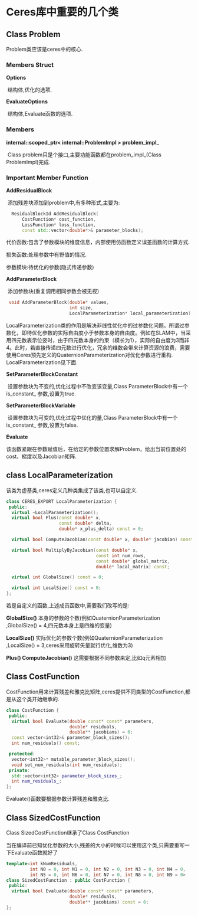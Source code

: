 

# Ceres库中重要的几个类

## Class Problem

Problem类应该是ceres中的核心.

### Members Struct

**Options**

​	结构体,优化的选项.

**EvaluateOptions**

​	结构体,Evaluate函数的选项.



### Members

**internal::scoped_ptr< internal::ProblemImpl > problem_impl_**

​	Class problem只是个接口,主要功能函数都在problem_impl_(Class ProblemImpl)完成.

### Important Member Function

**AddResidualBlock**

​	添加残差块添加到problem中,有多种形式,主要为:

```c++
  ResidualBlockId AddResidualBlock(
      CostFunction* cost_function,
      LossFunction* loss_function,
      const std::vector<double*>& parameter_blocks);
```

代价函数:包含了参数模块的维度信息，内部使用仿函数定义误差函数的计算方式.

损失函数:处理参数中有野值的情况.

参数模块:待优化的参数(隐式传递参数)

**AddParameterBlock**

​	添加参数块(重复调用相同参数会被无视)

```c++
 void AddParameterBlock(double* values,
                        int size,
                        LocalParameterization* local_parameterization);
```

LocalParameterization类的作用是解决非线性优化中的过参数化问题。所谓过参数化，即待优化参数的实际自由度小于参数本身的自由度。例如在SLAM中，当采用四元数表示位姿时，由于四元数本身的约束（模长为1），实际的自由度为3而非4。此时，若直接传递四元数进行优化，冗余的维数会带来计算资源的浪费，需要使用Ceres预先定义的QuaternionParameterization对优化参数进行重构.
LocalParameterization见下面.

**SetParameterBlockConstant**

​	设置参数块为不变的,优化过程中不改变该变量,Class ParameterBlock中有一个  is_constant_ 参数,设置为true.

**SetParameterBlockVariable**

​	设置参数块为可变的,优化过程中优化的量,Class ParameterBlock中有一个  is_constant_ 参数,设置为false.

**Evaluate**

​	该函数紧跟在参数赋值后，在给定的参数位置求解Problem，给出当前位置处的cost、梯度以及Jacobian矩阵.





## class LocalParameterization

该类为虚基类,ceres定义几种类集成了该类,也可以自定义.

```c++
class CERES_EXPORT LocalParameterization {
 public:
  virtual ~LocalParameterization();
  virtual bool Plus(const double* x,
                    const double* delta,
                    double* x_plus_delta) const = 0;

  virtual bool ComputeJacobian(const double* x, double* jacobian) const = 0;

  virtual bool MultiplyByJacobian(const double* x,
                                  const int num_rows,
                                  const double* global_matrix,
                                  double* local_matrix) const;

  virtual int GlobalSize() const = 0;

  virtual int LocalSize() const = 0;
};


```

若是自定义的函数,上述成员函数中,需要我们改写的是:

**GlobalSize()** 本身的参数的个数(例如QuaternionParameterization ,GlobalSize()  = 4,四元数本身上是四维的变量)

 **LocalSize()** 实际优化的参数个数(例如QuaternionParameterization ,LocalSize()  = 3,ceres采用旋转矢量就行优化,维数为3)

**Plus() ComputeJacobian()** 这需要根据不同参数来定,比如q元素相加





## Class CostFunction

CostFunction用来计算残差和雅克比矩阵,ceres提供不同类型的CostFunction,都是从这个类开始继承的.

```c++
class CostFunction {
 public:
  virtual bool Evaluate(double const* const* parameters,
                        double* residuals,
                        double** jacobians) = 0;
  const vector<int32>& parameter_block_sizes();
  int num_residuals() const;

 protected:
  vector<int32>* mutable_parameter_block_sizes();
  void set_num_residuals(int num_residuals);
 private:
  std::vector<int32> parameter_block_sizes_;
  int num_residuals_;
};
```

Evaluate()函数要根据参数计算残差和雅克比.



## Class SizedCostFunction

Class SizedCostFunction继承了Class CostFunction

当在编译前已知优化参数的大小,残差的大小的时候可以使用这个类,只需要重写一下Evaluate函数就好了

```c++
template<int kNumResiduals,
         int N0 = 0, int N1 = 0, int N2 = 0, int N3 = 0, int N4 = 0,
         int N5 = 0, int N6 = 0, int N7 = 0, int N8 = 0, int N9 = 0>
class SizedCostFunction : public CostFunction {
 public:
  virtual bool Evaluate(double const* const* parameters,
                        double* residuals,
                        double** jacobians) const = 0;
};
```